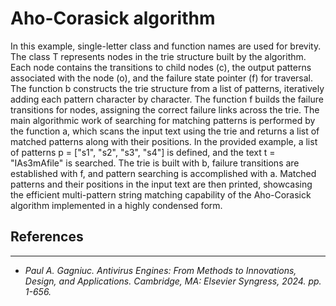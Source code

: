# Aho-Corasick algorithm

In this example, single-letter class and function names are used for brevity. The class T represents nodes in the trie structure built by the algorithm. Each node contains the transitions to child nodes (c), the output patterns associated with the node (o), and the failure state pointer (f) for traversal. The function b constructs the trie structure from a list of patterns, iteratively adding each pattern character by character. The function f builds the failure transitions for nodes, assigning the correct failure links across the trie. The main algorithmic work of searching for matching patterns is performed by the function a, which scans the input text using the trie and returns a list of matched patterns along with their positions. In the provided example, a list of patterns p = ["s1", "s2", "s3", "s4"] is defined, and the text t = "IAs3mAfile" is searched. The trie is built with b, failure transitions are established with f, and pattern searching is accomplished with a. Matched patterns and their positions in the input text are then printed, showcasing the efficient multi-pattern string matching capability of the Aho-Corasick algorithm implemented in a highly condensed form.


## References

***

- <i>Paul A. Gagniuc. Antivirus Engines: From Methods to Innovations, Design, and Applications. Cambridge, MA: Elsevier Syngress, 2024. pp. 1-656.</i>

